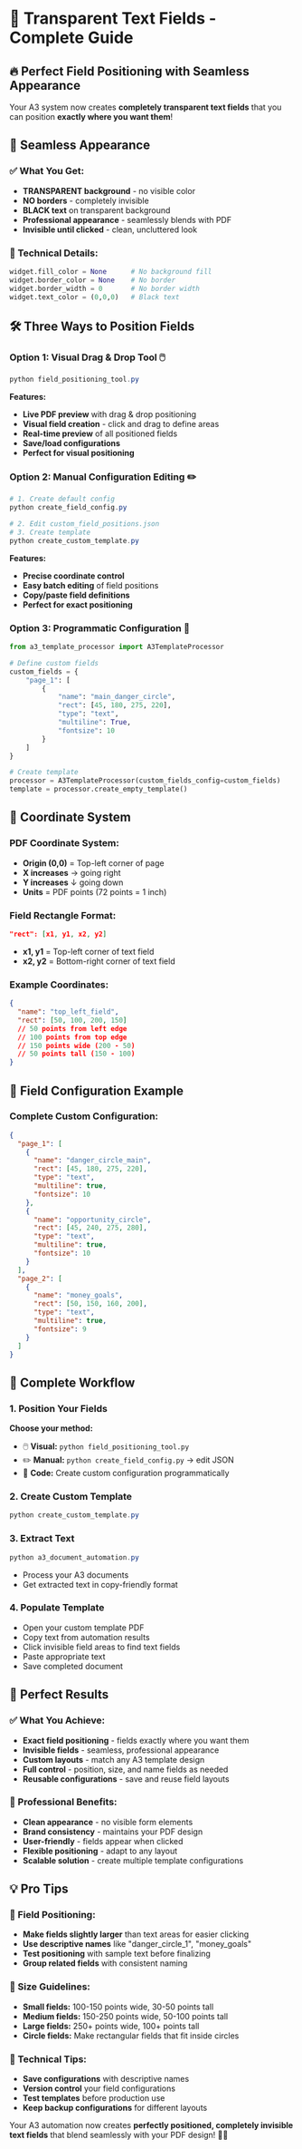 # 🎯 Transparent Text Fields - Complete Guide

## 🔥 **Perfect Field Positioning with Seamless Appearance**

Your A3 system now creates **completely transparent text fields** that you can position **exactly where you want them**!

## 🎨 **Seamless Appearance**

### **✅ What You Get:**
- **TRANSPARENT background** - no visible color
- **NO borders** - completely invisible  
- **BLACK text** on transparent background
- **Professional appearance** - seamlessly blends with PDF
- **Invisible until clicked** - clean, uncluttered look

### **🎯 Technical Details:**
```python
widget.fill_color = None      # No background fill
widget.border_color = None    # No border  
widget.border_width = 0       # No border width
widget.text_color = (0,0,0)   # Black text
```

## 🛠️ **Three Ways to Position Fields**

### **Option 1: Visual Drag & Drop Tool** 🖱️
```powershell
python field_positioning_tool.py
```
**Features:**
- **Live PDF preview** with drag & drop positioning
- **Visual field creation** - click and drag to define areas
- **Real-time preview** of all positioned fields  
- **Save/load configurations** 
- **Perfect for visual positioning**

### **Option 2: Manual Configuration Editing** ✏️
```powershell
# 1. Create default config
python create_field_config.py

# 2. Edit custom_field_positions.json
# 3. Create template  
python create_custom_template.py
```
**Features:**
- **Precise coordinate control**
- **Easy batch editing** of field positions
- **Copy/paste field definitions**
- **Perfect for exact positioning**

### **Option 3: Programmatic Configuration** 🔧
```python
from a3_template_processor import A3TemplateProcessor

# Define custom fields
custom_fields = {
    "page_1": [
        {
            "name": "main_danger_circle",
            "rect": [45, 180, 275, 220],
            "type": "text", 
            "multiline": True,
            "fontsize": 10
        }
    ]
}

# Create template
processor = A3TemplateProcessor(custom_fields_config=custom_fields)
template = processor.create_empty_template()
```

## 📏 **Coordinate System**

### **PDF Coordinate System:**
- **Origin (0,0)** = Top-left corner of page
- **X increases** → going right  
- **Y increases** ↓ going down
- **Units** = PDF points (72 points = 1 inch)

### **Field Rectangle Format:**
```json
"rect": [x1, y1, x2, y2]
```
- **x1, y1** = Top-left corner of text field
- **x2, y2** = Bottom-right corner of text field

### **Example Coordinates:**
```json
{
  "name": "top_left_field",
  "rect": [50, 100, 200, 150]
  // 50 points from left edge
  // 100 points from top edge
  // 150 points wide (200 - 50)
  // 50 points tall (150 - 100)
}
```

## 🎯 **Field Configuration Example**

### **Complete Custom Configuration:**
```json
{
  "page_1": [
    {
      "name": "danger_circle_main",
      "rect": [45, 180, 275, 220],
      "type": "text",
      "multiline": true,
      "fontsize": 10
    },
    {
      "name": "opportunity_circle",  
      "rect": [45, 240, 275, 280],
      "type": "text",
      "multiline": true,
      "fontsize": 10
    }
  ],
  "page_2": [
    {
      "name": "money_goals",
      "rect": [50, 150, 160, 200],
      "type": "text", 
      "multiline": true,
      "fontsize": 9
    }
  ]
}
```

## 🔄 **Complete Workflow**

### **1. Position Your Fields** 
**Choose your method:**
- 🖱️ **Visual:** `python field_positioning_tool.py`
- ✏️ **Manual:** `python create_field_config.py` → edit JSON
- 🔧 **Code:** Create custom configuration programmatically

### **2. Create Custom Template**
```powershell  
python create_custom_template.py
```

### **3. Extract Text**
```powershell
python a3_document_automation.py
```
- Process your A3 documents
- Get extracted text in copy-friendly format

### **4. Populate Template**
- Open your custom template PDF
- Copy text from automation results
- Click invisible field areas to find text fields
- Paste appropriate text
- Save completed document

## 🎉 **Perfect Results**

### **✅ What You Achieve:**
- **Exact field positioning** - fields exactly where you want them
- **Invisible fields** - seamless, professional appearance  
- **Custom layouts** - match any A3 template design
- **Full control** - position, size, and name fields as needed
- **Reusable configurations** - save and reuse field layouts

### **🚀 Professional Benefits:**
- **Clean appearance** - no visible form elements
- **Brand consistency** - maintains your PDF design
- **User-friendly** - fields appear when clicked
- **Flexible positioning** - adapt to any layout
- **Scalable solution** - create multiple template configurations

## 💡 **Pro Tips**

### **🎯 Field Positioning:**
- **Make fields slightly larger** than text areas for easier clicking
- **Use descriptive names** like "danger_circle_1", "money_goals"
- **Test positioning** with sample text before finalizing
- **Group related fields** with consistent naming

### **📐 Size Guidelines:**  
- **Small fields:** 100-150 points wide, 30-50 points tall
- **Medium fields:** 150-250 points wide, 50-100 points tall  
- **Large fields:** 250+ points wide, 100+ points tall
- **Circle fields:** Make rectangular fields that fit inside circles

### **🔧 Technical Tips:**
- **Save configurations** with descriptive names
- **Version control** your field configurations
- **Test templates** before production use
- **Keep backup configurations** for different layouts

Your A3 automation now creates **perfectly positioned, completely invisible text fields** that blend seamlessly with your PDF design! 🎨✨
